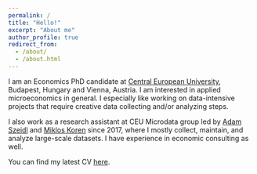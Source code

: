 ```yaml
---
permalink: /
title: "Hello!"
excerpt: "About me"
author_profile: true
redirect_from: 
  - /about/
  - /about.html
---
```


I am an Economics PhD candidate at [Central European University](https://economics.ceu.edu), Budapest, Hungary and Vienna, Austria. I am interested in applied microeconomics in general. I especially like working on data-intensive projects that require creative data collecting and/or analyzing steps.

I also work as a research assistant at CEU Microdata group led by [Adam Szeidl](http://www.personal.ceu.hu/staff/Adam_Szeidl/) and [Miklos Koren](https://koren.mk) since 2017, where I mostly collect, maintain, and analyze large-scale datasets. I have experience in economic consulting as well.

You can find my latest CV [here](https://martonfleck.github.io/files/cv.pdf).
